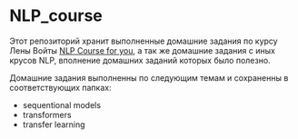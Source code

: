 # NLP_course

Этот репозиторий хранит выполненные домашние задания по курсу Лены Войты [NLP Course for you](https://lena-voita.github.io/nlp_course.html), а так же домашние задания с иных крусов NLP, вполнение домашних заданий которых было полезно. 

Домашние задания выполненны по следующим темам и сохраненны в соответствующих папках:   
- sequentional models  
- transformers  
- transfer learning  
